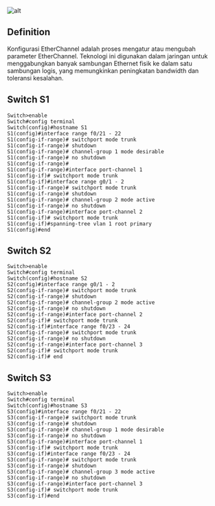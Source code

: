 ![alt](https://a5m9a8c3.rocketcdn.me/wp-content/uploads/2020/02/6.2.4-Packet-Tracer-Configure-EtherChannel.jpg)

## Definition
Konfigurasi EtherChannel adalah proses mengatur atau mengubah parameter EtherChannel. Teknologi ini digunakan dalam jaringan untuk menggabungkan banyak sambungan Ethernet fisik ke dalam satu sambungan logis, yang memungkinkan peningkatan bandwidth dan toleransi kesalahan.

## Switch S1
    Switch>enable
    Switch#config terminal
    Switch(config)#hostname S1
    S1(config)#interface range f0/21 - 22
    S1(config-if-range)# switchport mode trunk
    S1(config-if-range)# shutdown
    S1(config-if-range)# channel-group 1 mode desirable
    S1(config-if-range)# no shutdown
    S1(config-if-range)#
    S1(config-if-range)#interface port-channel 1
    S1(config-if)# switchport mode trunk
    S1(config-if)#interface range g0/1 - 2
    S1(config-if-range)# switchport mode trunk
    S1(config-if-range)# shutdown
    S1(config-if-range)# channel-group 2 mode active
    S1(config-if-range)# no shutdown
    S1(config-if-range)#interface port-channel 2
    S1(config-if)# switchport mode trunk
    S1(config-if)#spanning-tree vlan 1 root primary
    S1(config)#end

## Switch S2
    Switch>enable
    Switch#config terminal
    Switch(config)#hostname S2
    S2(config)#interface range g0/1 - 2
    S2(config-if-range)# switchport mode trunk
    S2(config-if-range)# shutdown
    S2(config-if-range)# channel-group 2 mode active
    S2(config-if-range)# no shutdown
    S2(config-if-range)#interface port-channel 2
    S2(config-if)# switchport mode trunk
    S2(config-if)#interface range f0/23 - 24
    S2(config-if-range)# switchport mode trunk
    S2(config-if-range)# no shutdown
    S2(config-if-range)#interface port-channel 3
    S2(config-if)# switchport mode trunk
    S2(config-if)# end

## Switch S3
    Switch>enable
    Switch#config terminal
    Switch(config)#hostname S3
    S3(config)#interface range f0/21 - 22
    S3(config-if-range)# switchport mode trunk
    S3(config-if-range)# shutdown
    S3(config-if-range)# channel-group 1 mode desirable
    S3(config-if-range)# no shutdown
    S3(config-if-range)#interface port-channel 1
    S3(config-if)# switchport mode trunk
    S3(config-if)#interface range f0/23 - 24
    S3(config-if-range)# switchport mode trunk
    S3(config-if-range)# shutdown
    S3(config-if-range)# channel-group 3 mode active
    S3(config-if-range)# no shutdown
    S3(config-if-range)#interface port-channel 3
    S3(config-if)# switchport mode trunk
    S3(config-if)#end